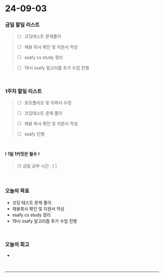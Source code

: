 # 24-09-03
### 금일 할일 리스트
> - [ ]  코딩테스트 문제풀이
>
> - [ ]  채용 회사 확인 및 지원서 작성
>
> - [ ]  ssafy cs study 정리
>
> - [ ]  19시 ssafy 알고리즘 추가 수업 진행

<br/>

### 1주차 할일 리스트  
> - [ ]  포트폴리오 및 이력서 수정
>
> - [ ]  코딩테스트 문제 풀이
>
> - [ ]  채용 회사 확인 및 지원서 작성
>
> - [ ]  ssafy 진행

<br/>

❗ **1일 1커밋은 필수** ❗
> 🕒 금일 공부 시간 : [  ]

<br/>

### 오늘의 목표
- 코딩 테스트 문제 풀이
- 채용회사 확인 및 지원서 작성
- ssafy cs study 정리
- 19시 ssafy 알고리즘 추가 수업 진행

<br>

### 오늘의 회고
- 



<br/>

------------  
